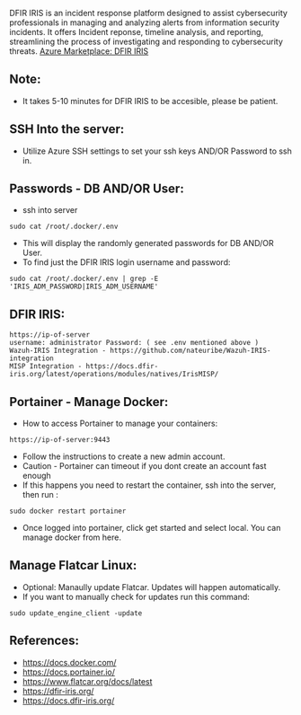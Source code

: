 DFIR IRIS is an incident response platform designed to assist cybersecurity professionals in managing and analyzing alerts from information security incidents. It offers Incident reponse, timeline analysis, and reporting, streamlining the process of investigating and responding to cybersecurity threats. [Azure Marketplace: DFIR IRIS ]()

Note:
-----
* It takes 5-10 minutes for DFIR IRIS to be accesible, please be patient.

SSH Into the server:
--------------------
* Utilize Azure SSH settings to set your ssh keys AND/OR Password to ssh in. 

Passwords - DB AND/OR User:
---------------------------
* ssh into server
```
sudo cat /root/.docker/.env
```
* This will display the randomly generated passwords for DB AND/OR User.
* To find just the DFIR IRIS login username and password:
```
sudo cat /root/.docker/.env | grep -E 'IRIS_ADM_PASSWORD|IRIS_ADM_USERNAME'
```

DFIR IRIS:
----------
```
https://ip-of-server 
username: administrator Password: ( see .env mentioned above )
Wazuh-IRIS Integration - https://github.com/nateuribe/Wazuh-IRIS-integration 
MISP Integration - https://docs.dfir-iris.org/latest/operations/modules/natives/IrisMISP/
```

Portainer - Manage Docker:
--------------------------
* How to access Portainer to manage your containers:
```
https://ip-of-server:9443 
```
* Follow the instructions to create a new admin account.
* Caution - Portainer can timeout if you dont create an account fast enough
* If this happens you need to restart the container, ssh into the server, then run : 
```
sudo docker restart portainer
```
* Once logged into portainer, click get started and select local. You can manage docker from here.

Manage Flatcar Linux:
--------------------
* Optional: Manaully update Flatcar. Updates will happen automatically.
* If you want to manually check for updates run this command: 
```
sudo update_engine_client -update
```

References: 
-----------
* https://docs.docker.com/ 
* https://docs.portainer.io/ 
* https://www.flatcar.org/docs/latest 
* https://dfir-iris.org/ 
* https://docs.dfir-iris.org/ 
